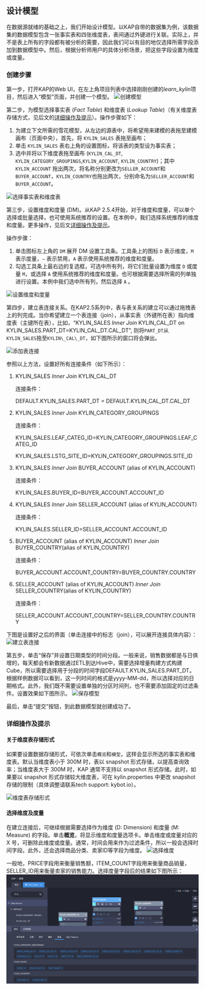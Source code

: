 ## 设计模型
在数据源就绪的基础之上，我们开始设计模型。以KAP自带的数据集为例，该数据集的数据模型包含一张事实表和四张维度表，表间通过外键进行关联。实际上，并不是表上所有的字段都有被分析的需要，因此我们可以有目的地仅选择所需字段添加到数据模型中。然后，根据分析师用户的具体分析场景，把这些字段设置为维度或度量。

### 创建步骤
第一步，打开KAP的Web UI，在左上角项目列表中选择刚刚创建的*learn_kylin*项目，然后进入“模型”页面，并创建一个模型。
![创建模型](images/model_design_update_cn_1.png)



第二步，为模型选择事实表 (*Fact Table*) 和维度表 (*Lookup Table*)（有关维度表存储方式，见后文的[详细操作及提示](#详细操作及提示)）。操作步骤如下：

1. 为建立下文所需的雪花模型，从左边的源表中，将希望用来建模的表拖至建模画布（页面中央），首先，将 `KYLIN_SALES` 表拖至画布；
2. 单击 `KYLIN_SALES` 表右上角的设置图标，将该表的类型设为事实表；
3. 选中并将以下维度表拖至画布 (`KYLIN_CAL_DT`, `KYLIN_CATEGORY_GROUPINGS`,`KYLIN_ACCOUNT`, `KYLIN_COUNTRY`)；其中`KYLIN_ACCOUNT` 拖出两次，将名称分别更改为`SELLER_ACCOUNT`和`BUYER_ACCOUNT`，`KYLIN_COUNTRY`也拖出两次，分别命名为`SELLER_ACCOUNT`和`BUYER_ACCOUNT`。

![选择事实表和维度表](images/model_design_update_cn_2.png)



第三步，设置维度和度量 (DM)。从KAP 2.5.4开始，对于维度和度量，可以单个选择或批量选择，也可使用系统推荐的设置。在本例中，我们选择系统推荐的维度和度量。更多操作，见后文[详细操作及提示](#详细操作及提示)。

操作步骤：

1. 单击图标左上角的 `DM` 展开 DM 设置工具条。工具条上的图标 `D` 表示维度，`M` 表示度量，`—` 表示禁用，`A` 表示使用系统推荐的维度和度量。
2. 勾选工具条上最右边的复选框，可选中所有列，将它们批量设置为维度 `D` 或度量 `M`，或选择 `A` 使用系统推荐的维度和度量。也可根据需要选择所需的列单独进行设置。本例中我们选中所有列，然后选择 `A` 。

![设置维度和度量](images/model_design_update_cn_3.png)



第四步，建立表连接关系。在KAP2.5系列中，表与表关系的建立可以通过拖拽表上的列完成。当你希望建立一个表连接（join），从事实表（外键所在表）指向维度表（主键所在表），比如，“KYLIN_SALES *Inner Join* KYLIN\_CAL\_DT on KYLIN\_SALES.PART_DT=KYLIN\_CAL\_DT.CAL\_DT”, 则将`PART_DT`从`KYLIN_SALES`拖至`KYLIN\_CAL\_DT`，如下图所示的窗口将会弹出。

![添加表连接](images/model_design_update_cn_4.png)

参照以上方法，设置好所有连接条件（如下所示）：

1. KYLIN_SALES *Inner Join* KYLIN\_CAL\_DT 

   连接条件：

   DEFAULT.KYLIN\_SALES.PART_DT = DEFAULT.KYLIN\_CAL\_DT.CAL\_DT

2. KYLIN_SALES *Inner Join* KYLIN\_CATEGORY_GROUPINGS 

   连接条件：

   KYLIN_SALES.LEAF_CATEG_ID=KYLIN\_CATEGORY\_GROUPINGS.LEAF_CATEG_ID

   KYLIN_SALES.LSTG_SITE_ID=KYLIN\_CATEGORY\_GROUPINGS.SITE_ID 

3. KYLIN_SALES *Inner Join* BUYER_ACCOUNT (alias of KYLIN_ACCOUNT)

   连接条件：

   KYLIN_SALES.BUYER_ID=BUYER_ACCOUNT.ACCOUNT_ID 

4. KYLIN_SALES *Inner Join* SELLER_ACCOUNT (alias of KYLIN_ACCOUNT) 

   连接条件：

   KYLIN_SALES.SELLER_ID=SELLER_ACCOUNT.ACCOUNT_ID 

5. BUYER_ACCOUNT (alias of KYLIN_ACCOUNT) *Inner Join* BUYER_COUNTRY(alias of KYLIN\_COUNTRY) 

   连接条件：

   BUYER_ACCOUNT.ACCOUNT_COUNTRY=BUYER_COUNTRY.COUNTRY 

6. SELLER_ACCOUNT (alias of KYLIN_ACCOUNT) *Inner Join* SELLER_COUNTRY(alias of KYLIN\_COUNTRY)

   连接条件：

   SELLER_ACCOUNT.ACCOUNT_COUNTRY=SELLER_COUNTRY.COUNTRY

下图是设置好之后的界面（单击连接中的标志（join），可以展开连接具体内容）：
![建立表连接](images/model_design_update_cn_5.png)



第五步，单击“保存”并设置日期类型的时间分段。一般来说，销售数据都是与日俱增的，每天都会有新数据通过ETL到达Hive中，需要选择增量构建方式构建Cube，所以需要选择用于分段的时间字段DEFAULT.KYLIN_SALES.PART_DT。根据样例数据可以看到，这一列时间的格式是yyyy-MM-dd，所以选择对应的日期格式。此外，我们既不需要设置单独的分区时间列，也不需要添加固定的过滤条件。设置效果如下图所示。
![保存模型](images/model_design_update_cn_7.png)

最后，单击“提交”按钮，到此数据模型就创建成功了。



### 详细操作及提示

#### 关于维度表存储形式

如果要设置数据存储形式，可依次单击`概览`和`模型`，这样会显示所选的事实表和维度表。默认当维度表小于 300M 时，表以 snapshot 形式存储，以提高查询效率；当维度表大于 300M 时，KAP 通常不支持以 snapshot 形式存储。此时，如果要以 snapshot 形式存储较大维度表，可在 kylin.properties 中更改 snapshot存储的限制（具体调整请联系tech support: kybot.io）。

![维度表存储形式](images/model_design_update_cn_6.png)



#### 选择维度及度量

在建立连接后，可继续根据需要选择作为维度 (D: Dimension) 和度量 (M: Measure) 的字段。单击**概览**，将显示维度和度量选项卡。单击维度或度量对应的 X 号，可删除此维度或度量。通常，时间会用来作为过滤条件，所以一般会选择时间字段。此外，还会选择商品分类、卖家ID等字段为维度。
![选择维度](images/model_design_update_cn_8.png)



一般地，PRICE字段用来衡量销售额，ITEM_COUNT字段用来衡量商品销量，SELLER_ID用来衡量卖家的销售能力。选择度量字段后的结果如下图所示：
![选择度量](images/model_design_update_cn_9.png)